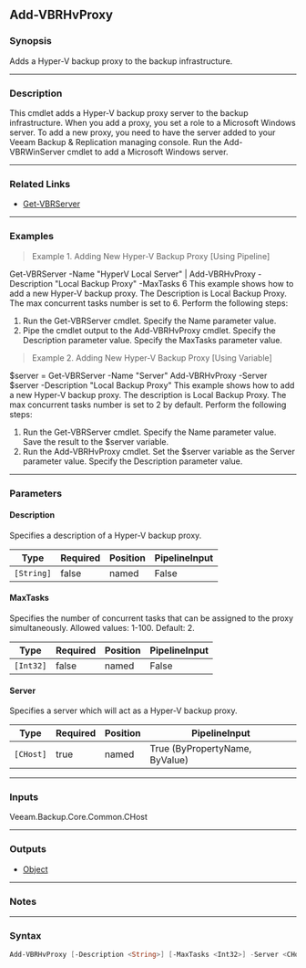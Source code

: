 Add-VBRHvProxy
--------------

### Synopsis
Adds a Hyper-V backup proxy to the backup infrastructure.

---

### Description

This cmdlet adds a Hyper-V backup proxy server to the backup infrastructure.
When you add a proxy, you set a role to a Microsoft Windows server. To add a new proxy, you need to have the server added to your Veeam Backup & Replication managing console.
Run the Add-VBRWinServer cmdlet to add a Microsoft Windows server.

---

### Related Links
* [Get-VBRServer](Get-VBRServer)

---

### Examples
> Example 1. Adding New Hyper-V Backup Proxy [Using Pipeline]

Get-VBRServer -Name "HyperV Local Server" | Add-VBRHvProxy -Description "Local Backup Proxy" -MaxTasks 6
This example shows how to add a new Hyper-V backup proxy. The Description is Local Backup Proxy. The max concurrent tasks number is set to 6.
Perform the following steps:
1. Run the Get-VBRServer cmdlet. Specify the Name parameter value.
2. Pipe the cmdlet output to the Add-VBRHvProxy cmdlet. Specify the Description parameter value. Specify the MaxTasks parameter value.
> Example 2. Adding New Hyper-V Backup Proxy [Using Variable]

$server = Get-VBRServer -Name "Server"
Add-VBRHvProxy -Server $server -Description "Local Backup Proxy"
This example shows how to add a new Hyper-V backup proxy. The description is Local Backup Proxy. The max concurrent tasks number is set to 2 by default.
Perform the following steps:
1. Run the Get-VBRServer cmdlet. Specify the Name parameter value. Save the result to the $server variable.
2. Run the Add-VBRHvProxy cmdlet. Set the $server variable as the Server parameter value. Specify the Description parameter value.

---

### Parameters
#### **Description**
Specifies a description of a Hyper-V backup proxy.

|Type      |Required|Position|PipelineInput|
|----------|--------|--------|-------------|
|`[String]`|false   |named   |False        |

#### **MaxTasks**
Specifies the number of concurrent tasks that can be assigned to the proxy simultaneously.
Allowed values: 1-100.
Default: 2.

|Type     |Required|Position|PipelineInput|
|---------|--------|--------|-------------|
|`[Int32]`|false   |named   |False        |

#### **Server**
Specifies a server which will act as a Hyper-V backup proxy.

|Type     |Required|Position|PipelineInput                 |
|---------|--------|--------|------------------------------|
|`[CHost]`|true    |named   |True (ByPropertyName, ByValue)|

---

### Inputs
Veeam.Backup.Core.Common.CHost

---

### Outputs
* [Object](https://learn.microsoft.com/en-us/dotnet/api/System.Object)

---

### Notes

---

### Syntax
```PowerShell
Add-VBRHvProxy [-Description <String>] [-MaxTasks <Int32>] -Server <CHost> [<CommonParameters>]
```
